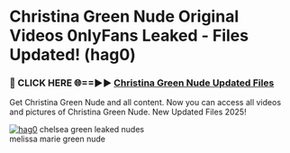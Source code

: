 # Christina Green Nude Original Videos 0nlyFans Leaked - Files Updated! (hag0)

<h3>🔴 CLICK HERE 🌐==►► <a href="https://tinyurl.com/yrmya6cz" rel="nofollow">Christina Green Nude Updated Files</a></h3>

Get Christina Green Nude and all content. Now you can access all videos and pictures of Christina Green Nude. New Updated Files 2025!

[![hag0](https://i.imgur.com/FMdXYCs.gif)](https://tinyurl.com/yrmya6cz)
chelsea green leaked nudes<br>
melissa marie green nude